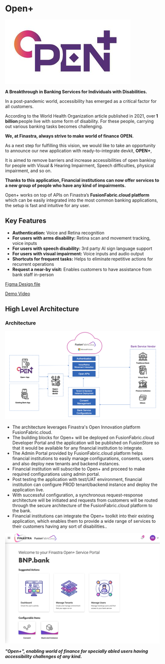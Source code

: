 # Open+


<img src="./resource/opentofuture.png" alt="open+ log Image."/>

**A Breakthrough in Banking Services for Individuals with Disabilities.**

In a post-pandemic world, accessibility has emerged as a critical factor for all customers. 

According to the World Health Organization article published in 2021, over **1 billion** people live with some form of disability. For these people, carrying out various banking tasks becomes challenging.

**We, at Finastra, always strive to make world of finance OPEN.**

As a next step for fulfilling  this vision, we would like to take an opportunity to announce our new application with ready-to-integrate devkit, **OPEN+**, 

It is aimed to remove barriers and increase accessibilities of open banking for people with Visual & Hearing Impairment, Speech difficulties, physical impairment, and so on. 

**Thanks to this application, Financial institutions can now offer services to a new group of people who have any kind of impairments.**  

Open+ works on top of APIs on Finastra’s **FusionFabric.cloud platform** which can be easily integrated into the most common banking applications, the setup is fast and intuitive for any user.

## Key Features

<ul>
  <li><span style="font-weight:bold">Authentication:</span> Voice and Retina recognition </li>
  <li><span style="font-weight:bold">For users with arms disability:</span> Retina scan and movement tracking, voice inputs </li>
  <li><span style="font-weight:bold">For users with speech disability:</span> 3rd party AI sign language support </li>
  <li><span style="font-weight:bold">For users with visual impairment:</span> Voice inputs and audio output </li>
  <li><span style="font-weight:bold">Shortcuts for frequent tasks:</span>  Helps to eliminate repetitive actions for recurrent operations  </li>
    <li><span style="font-weight:bold">Request a near-by visit:</span> Enables customers to have assistance from bank staff in-person 
 </li>
</ul>



[Figma Design file](https://www.figma.com/file/CzHrvNVGyDUd7YdFxD5IwY/OPEN%2B?node-id=0%3A1 
)

[Demo Video](https://youtu.be/u-Y5ggHTQOo)

## High Level Architecture

### Architecture
<img src="./resource/architecture.png" alt="Architecture Image."/>

<ul>
    <li>The architecture leverages Finastra's Open Innovation platform FusionFabric.cloud.  
    </li>
    <li>The building blocks for Open+ will be deployed on FusionFabric.cloud Developer Portal and the application will be published on FusionStore so that it would be available for any financial institution to integrate. </li>
    <li>The Admin Portal provided by FusionFabric.cloud platform helps financial institutions to easily manage configurations, consents, users and also deploy new tenants and backend instances. </li>
    <li>Financial institution will subscribe to Open+ and proceed to make required configurations using admin portal. </li>
    <li>Post testing the application with test/UAT environment, financial institution can configure PROD tenant/backend instance and deploy the application live. 
    </li>
    <li>With successful configuration, a synchronous request-response architecture will be initiated and requests from customers will be routed through the secure architecture of the FusionFabric.cloud platform to the bank. </li>
    <li>Financial institutions can integrate the Open+ toolkit into their existing application, which enables them to provide a wide range of services to their customers having any sort of disabilities.. </li>
</ul>

 <img src="./resource/bank-service-portal.png">


 <em>**"Open+", enabling world of finance for specially abled users having accessibility challenges of any kind.**</em>